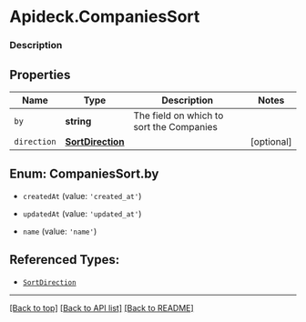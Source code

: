 # Apideck.CompaniesSort

### Description

## Properties
Name | Type | Description | Notes
------------ | ------------- | ------------- | -------------
`by` | **string** | The field on which to sort the Companies | 
`direction` | [**SortDirection**](SortDirection.md) |  | [optional] 





<a name="CompaniesSortBy"></a>
## Enum: CompaniesSort.by


* `createdAt` (value: `'created_at'`)

* `updatedAt` (value: `'updated_at'`)

* `name` (value: `'name'`)




## Referenced Types:

* [`SortDirection`](SortDirection.md)

---

[[Back to top]](#) [[Back to API list]](../../../../README.md#documentation-for-api-endpoints) [[Back to README]](../../../../README.md)


